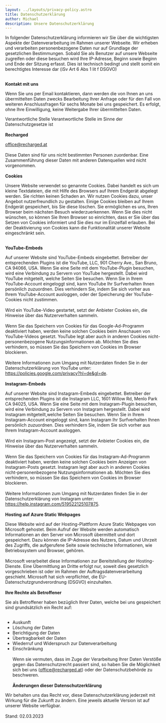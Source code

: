 ```yaml
---
layout: ../layouts/privacy-policy.astro
title: Datenschutzerklärung
author: Michael
description: Unsere Datenschutzerklärung
---
```


In folgender Datenschutzerklärung informieren wir Sie über die wichtigsten Aspekte der Datenverarbeitung im Rahmen unserer Webseite. Wir erheben und verarbeiten personenbezogene Daten nur auf Grundlage der gesetzlichen Bestimmungen. Sobald Sie als Benutzer auf unsere Webseite zugreifen oder diese besuchen wird Ihre IP-Adresse, Beginn sowie Beginn und Ende der Sitzung erfasst. Dies ist technisch bedingt und stellt somit ein berechtigtes Interesse dar (iSv Art 6 Abs 1 lit f DSGVO)
<br/><br/>

**Kontakt mit uns**

Wenn Sie uns per Email kontaktieren, dann werden die von Ihnen an uns übermittelten Daten zwecks Bearbeitung Ihrer Anfrage oder für den Fall von weiteren Anschlussfragen für sechs Monate bei uns gespeichert. Es erfolgt, ohne Ihre Einwilligung, keine Weitergabe Ihrer übermittelten Daten.

Verantwortliche Stelle
Verantwortliche Stelle im Sinne der Datenschutzgesetze ist 
<br/><br/>
**Recharged**

office@recharged.at
<br/><br/>
Diese Daten sind für uns nicht bestimmten Personen zuordenbar. Eine Zusammenführung dieser Daten mit anderen Datenquellen wird nicht vorgenommen.
<br/><br/>
**Cookies**

Unsere Website verwendet so genannte Cookies. Dabei handelt es sich um kleine Textdateien, die mit Hilfe des Browsers auf Ihrem Endgerät abgelegt werden. Sie richten keinen Schaden an. Wir nutzen Cookies dazu, unser Angebot nutzerfreundlich zu gestalten. Einige Cookies bleiben auf Ihrem Endgerät gespeichert, bis Sie diese löschen. Sie ermöglichen es uns, Ihren Browser beim nächsten Besuch wiederzuerkennen. Wenn Sie dies nicht wünschen, so können Sie Ihren Browser so einrichten, dass er Sie über das Setzen von Cookies informiert und Sie dies nur im Einzelfall erlauben. Bei der Deaktivierung von Cookies kann die Funktionalität unserer Website eingeschränkt sein.
<br/><br/>

**YouTube-Embeds**

Auf unserer Website sind YouTube-Embeds eingebettet. Betreiber der entsprechenden Plugins ist die YouTube, LLC, 901 Cherry Ave., San Bruno, CA 94066, USA. Wenn Sie eine Seite mit dem YouTube-Plugin besuchen, wird eine Verbindung zu Servern von YouTube hergestellt. Dabei wird YouTube mitgeteilt, welche Seiten Sie besuchen. Wenn Sie in Ihrem YouTube-Account eingeloggt sind, kann YouTube Ihr Surfverhalten Ihnen persönlich zuzuordnen. Dies verhindern Sie, indem Sie sich vorher aus Ihrem YouTube-Account ausloggen, oder der Speicherung der YouTube-Cookies nicht zustimmen.
<br/><br/>
Wird ein YouTube-Video gestartet, setzt der Anbieter Cookies ein, die Hinweise über das Nutzerverhalten sammeln.
<br/><br/>
Wenn Sie das Speichern von Cookies für das Google-Ad-Programm deaktiviert haben, werden keine solchen Cookies beim Anschauen von YouTube-Videos gesetzt. YouTube legt aber auch in anderen Cookies nicht-personenbezogene Nutzungsinformationen ab. Möchten Sie dies verhindern, so müssen Sie das Speichern von Cookies im Browser blockieren.
<br/><br/>
Weitere Informationen zum Umgang mit Nutzerdaten finden Sie in der Datenschutzerklärung von YouTube unter: https://policies.google.com/privacy?hl=de&gl=de.
<br/><br/>
**Instagram-Embeds**

Auf unserer Website sind Instagram-Embeds eingebettet. Betreiber der entsprechenden Plugins ist die Instagram LLC, 1601 Willow Rd, Menlo Park CA 94025, USA. Wenn Sie eine Seite mit dem Instagram-Plugin besuchen, wird eine Verbindung zu Servern von Instagram hergestellt. Dabei wird Instagram mitgeteilt,welche Seiten Sie besuchen. Wenn Sie in Ihrem Instagram-Account eingeloggt sind, kann Instagram Ihr Surfverhalten Ihnen persönlich zuzuordnen. Dies verhindern Sie, indem Sie sich vorher aus Ihrem Instagram-Account ausloggen.
<br/><br/>
Wird ein Instagram-Post angezeigt, setzt der Anbieter Cookies ein, die Hinweise über das Nutzerverhalten sammeln.
<br/><br/>
Wenn Sie das Speichern von Cookies für das Instagram-Ad-Programm deaktiviert haben, werden keine solchen Cookies beim Anzeigen von Instagram-Posts gesetzt. Instagram legt aber auch in anderen Cookies nicht-personenbezogene Nutzungsinformationen ab. Möchten Sie dies verhindern, so müssen Sie das Speichern von Cookies im Browser blockieren.
<br/><br/>
Weitere Informationen zum Umgang mit Nutzerdaten finden Sie in der Datenschutzerklärung von Instagram unter: https://help.instagram.com/519522125107875.
<br/><br/>
**Hosting auf Azure Static Webpages**

Diese Website wird auf der Hosting-Plattform Azure Static Webpages von Microsoft gehostet. Beim Aufruf der Website werden automatisch Informationen an den Server von Microsoft übermittelt und dort gespeichert. Dazu können die IP-Adresse des Nutzers, Datum und Uhrzeit des Zugriffs, die aufgerufene Seite sowie technische Informationen, wie Betriebssystem und Browser, gehören.
<br/><br/>
Microsoft verarbeitet diese Informationen zur Bereitstellung der Hosting-Dienste. Eine Übermittlung an Dritte erfolgt nur, soweit dies gesetzlich vorgeschrieben ist oder im Rahmen der Auftragsdatenverarbeitung geschieht. Microsoft hat sich verpflichtet, die EU-Datenschutzgrundverordnung (DSGVO) einzuhalten.
<br/><br/>
**Ihre Rechte als Betroffener**

Sie als Betroffener haben bezüglich Ihrer Daten, welche bei uns gespeichert sind grundsätzlich ein Recht auf:
<br/><br/>
- Auskunft
- Löschung der Daten
- Berichtigung der Daten
- Übertragbarkeit der Daten
- Wiederruf und Widerspruch zur Datenverarbeitung
- Einschränkung
<br/><br/>
Wenn sie vermuten, dass im Zuge der Verarbeitung Ihrer Daten Verstöße gegen das Datenschutzrecht passiert sind, so haben Sie die Möglichkeit sich bei uns (office@recharged.at) oder der Datenschutzbehörde zu beschweren.
<br/><br/>
**Änderungen dieser Datenschutzerklärung**

Wir behalten uns das Recht vor, diese Datenschutzerklärung jederzeit mit Wirkung für die Zukunft zu ändern. Eine jeweils aktuelle Version ist auf unserer Website verfügbar.
<br/><br/>
Stand: 02.03.2023